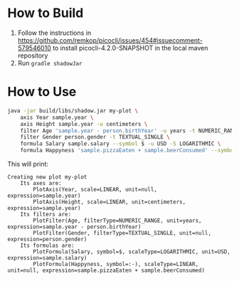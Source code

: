 # How to Build
1. Follow the instructions in https://github.com/remkop/picocli/issues/454#issuecomment-579546010 to install picocli-4.2.0-SNAPSHOT in the local maven repository
2. Run `gradle shadowJar`

# How to Use

```bash
java -jar build/libs/shadow.jar my-plot \
    axis Year sample.year \
    axis Height sample.year -u centimeters \
    filter Age 'sample.year - person.birthYear' -u years -t NUMERIC_RANGE \
    filter Gender person.gender -t TEXTUAL_SINGLE \
    formula Salary sample.salary --symbol $ -u USD -S LOGARITHMIC \
    formula Happyness 'sample.pizzaEaten + sample.beerConsumed' --symbol ':-)'
```

This will print:
```
Creating new plot my-plot
	Its axes are:
		PlotAxis(Year, scale=LINEAR, unit=null, expression=sample.year)
		PlotAxis(Height, scale=LINEAR, unit=centimeters, expression=sample.year)
	Its filters are:
		PlotFilter(Age, filterType=NUMERIC_RANGE, unit=years, expression=sample.year - person.birthYear)
		PlotFilter(Gender, filterType=TEXTUAL_SINGLE, unit=null, expression=person.gender)
	Its formulas are:
		PlotFormula(Salary, symbol=$, scaleType=LOGARITHMIC, unit=USD, expression=sample.salary)
		PlotFormula(Happyness, symbol=:-), scaleType=LINEAR, unit=null, expression=sample.pizzaEaten + sample.beerConsumed)
```
